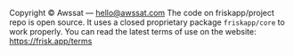 Copyright © Awssat — hello@awssat.com
The code on friskapp/project repo is open source. It uses a closed proprietary package `friskapp/core` to work properly.
You can read the latest terms of use on the website: https://frisk.app/terms